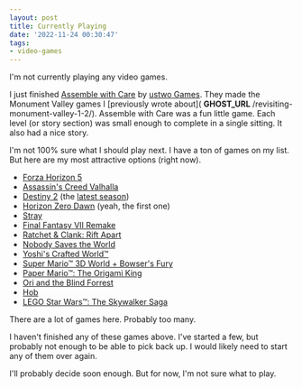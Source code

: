 ```yaml
---
layout: post
title: Currently Playing
date: '2022-11-24 00:30:47'
tags:
- video-games
---
```


I'm not currently playing any video games.

I just finished [Assemble with Care](https://www.assemblegame.com) by [ustwo Games](https://www.ustwogames.co.uk). They made the Monument Valley games I [previously wrote about]( __GHOST_URL__ /revisiting-monument-valley-1-2/). Assemble with Care was a fun little game. Each level (or story section) was small enough to complete in a single sitting. It also had a nice story.

I'm not 100% sure what I should play next. I have a ton of games on my list. But here are my most attractive options (right now).

- [Forza Horizon 5](https://forza.net/horizon/)
- [Assassin's Creed Valhalla](https://www.ubisoft.com/en-us/game/assassins-creed/valhalla)
- [Destiny 2](https://www.destinythegame.com/) (the [latest season](https://www.bungie.net/7/en/Seasons/SeasonOfPlunder))
- [Horizon Zero Dawn](https://www.guerrilla-games.com/play/horizon) (yeah, the first one)
- [Stray](https://stray.game/)
- [Final Fantasy VII Remake](https://ffvii-remake.square-enix-games.com/)
- [Ratchet & Clank: Rift Apart](https://insomniac.games/game/ratchet-clank-rift-apart)
- [Nobody Saves the World](https://www.nobodysavestheworld.com)
- [Yoshi's Crafted World™](https://yoshiscraftedworld.nintendo.com/)
- [Super Mario™ 3D World + Bowser's Fury](https://supermario3dworld.nintendo.com/)
- [Paper Mario™: The Origami King](https://www.nintendo.com/store/products/paper-mario-the-origami-king-switch/)
- [Ori and the Blind Forrest](https://www.orithegame.com/blind-forest/)
- [Hob](https://runicgames.com/)
- [LEGO Star Wars™: The Skywalker Saga](https://www.starwars.com/games-apps/lego-star-wars-the-skywalker-saga) 

There are a lot of games here. Probably too many.

I haven't finished any of these games above. I've started a few, but probably not enough to be able to pick back up. I would likely need to start any of them over again.

I'll probably decide soon enough. But for now, I'm not sure what to play.

